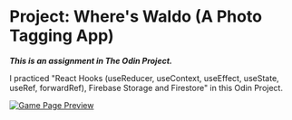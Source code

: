 # Project: Where's Waldo (A Photo Tagging App)

*__This is an assignment in The Odin Project.__*

I practiced "React Hooks (useReducer, useContext, useEffect, useState, useRef, forwardRef), Firebase Storage and Firestore" in this Odin Project.

[![Game Page Preview](https://firebasestorage.googleapis.com/v0/b/wally-rb.appspot.com/o/Screen%20Shot%20-%20Space.jpg?alt=media&token=f994bb32-3adb-44a5-b07f-2c5ea7bb963b)](https://odin-waldo.vercel.app/)